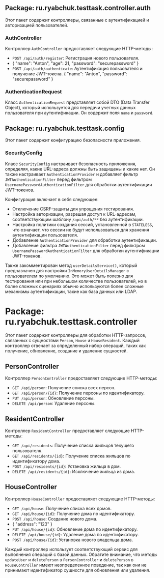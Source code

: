 ## Package: ru.ryabchuk.testtask.controller.auth

Этот пакет содержит контроллеры, связанные с аутентификацией и авторизацией пользователей.

### AuthController

Контроллер `AuthController` предоставляет следующие HTTP-методы:

- `POST /api/auth/register`: Регистрация нового пользователя.
-  {
    "name": "Anton",
    "age": 21,
    "password": "securepassword"
}
- `POST /api/auth/authenticate`: Аутентификация пользователя и получение JWT-токена.
 {
    "name": "Anton",
    "password": "securepassword"
}
### AuthenticationRequest

Класс `AuthenticationRequest` представляет собой DTO (Data Transfer Object), который используется для передачи учетных данных пользователя при аутентификации. Он содержит поля `name` и `password`.

## Package: ru.ryabchuk.testtask.config

Этот пакет содержит конфигурацию безопасности приложения.

### SecurityConfig

Класс `SecurityConfig` настраивает безопасность приложения, определяя, какие URL-адреса должны быть защищены и какие нет. Он также настраивает `AuthenticationProvider` и добавляет фильтр `JWTAuthenticationFilter` перед фильтром `UsernamePasswordAuthenticationFilter` для обработки аутентификации JWT-токенов.

Конфигурация включает в себя следующее:

- Отключение CSRF-защиты для упрощения тестирования.
- Настройка авторизации, разрешая доступ к URL-адресам, соответствующим шаблону `/api/auth/**` без аутентификации.
- Настройка политики создания сессий, установленной в `STATELESS`, что означает, что сессии не будут использоваться для хранения аутентификации пользователя.
- Добавление `AuthenticationProvider` для обработки аутентификации.
- Добавление фильтра `JWTAuthenticationFilter` перед фильтром `UsernamePasswordAuthenticationFilter` для обработки аутентификации JWT-токенов.

Также закомментирован метод `userDetailsService()`, который предназначен для настройки `InMemoryUserDetailsManager` с пользователем по умолчанию. Это может быть полезно для тестирования или при небольшом количестве пользователей, но в более сложных сценариях обычно используются более сложные механизмы аутентификации, такие как база данных или LDAP.
# Package: ru.ryabchuk.testtask.controller

Этот пакет содержит контроллеры для обработки HTTP-запросов, связанных с сущностями `Person`, `House` и `HouseResident`. Каждый контроллер отвечает за определенный набор операций, таких как получение, обновление, создание и удаление сущностей.

## PersonController

Контроллер `PersonController` предоставляет следующие HTTP-методы:

- `GET /api/person`: Получение списка всех персон.
- `GET /api/person/{id}`: Получение персоны по идентификатору.
- `PUT /api/person`: Обновление персоны.
- `DELETE /api/person`: Удаление персоны.

## ResidentController

Контроллер `ResidentController` предоставляет следующие HTTP-методы:

- `GET /api/residents`: Получение списка жильцов текущего пользователя.
- `GET /api/residents/{id}`: Получение списка жильцов по идентификатору дома.
- `POST /api/residents/{id}`: Установка жильца в дом.
- `DELETE /api/residents/{id}`: Исключение жильца из дома.

## HouseController

Контроллер `HouseController` предоставляет следующие HTTP-методы:

- `GET /api/house`: Получение списка всех домов.
- `GET /api/house/{id}`: Получение дома по идентификатору.
- `POST /api/house`: Создание нового дома.
-  {
    "address": "123"
}
- `PUT /api/house/{id}`: Обновление дома по идентификатору.
- `DELETE /api/house/{id}`: Удаление дома по идентификатору.
- `POST /api/house/{id}`: Установка нового владельца дома.

Каждый контроллер использует соответствующий сервис для выполнения операций с базой данных. Обратите внимание, что методы `updateUser` и `deletePerson` в `PersonController` и `deletePerson` в `HouseController` имеют неопределенное поведение, так как они не принимают идентификатор сущности для обновления или удаления.
